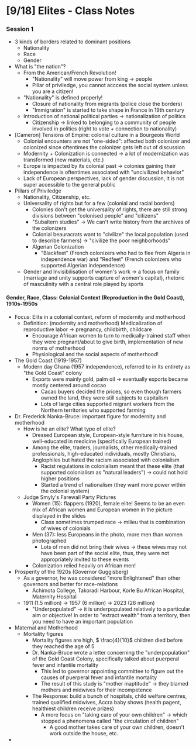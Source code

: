 # [9/18] Elites - Class Notes

### Session 1

- 3 kinds of borders related to dominant positions
  - Nationality 
  - Race
  - Gender
- What is "the nation"?
  - From the American/French Revolution!
    - "Nationality" will move power from king $\rightarrow$ people
    - Pillar of priviledge, you cannot acccess the social system unless you are a citizen!
  - "Nationality" is defined properly!
    - Closure of nationality from migrants (police close the borders)
    - "Immigration" is started to take shape in France in 19th century
  - Introduction of national political parties $\rightarrow$ nationalization of politics
    - Citizenship $\rightarrow$ linked to belonging to a community of people involved in politics (right to vote + connection to nationality)
- [Cameron] Tensions of Empire: colonial culture in a Bourgeois World
  - Colonial encounters are not "one-sided": affected both colonizer and colonized since oftentimes the colonizer gets left out of discussion
  - Modernity + Colonization is connected $\rightarrow$ a lot of modernization was transformed (new materials, etc.)
  - Europe is impacted by its colonial past $\rightarrow$ colonies gaining their independence is oftentimes associated with "uncivilized behavior"
  - Lack of European perspectives, lack of gender discussion, it is not super accessible to the general public
- Pillars of Priviledge
  - Nationality, Citizenship, etc.
  - Universality of rights but for a few (colonial and racial borders) 
    - Colonies don't get the universality of rights, there are still strong divisions between "colonised people" and "citizens"
    - "Subaltern studies" $\rightarrow$ We can't write history from the archives of the colonizers
    - Colonial beauracrats want to "civilize" the local population (used to describe farmers) $\rightarrow$ "civilize the poor neighborhoods" 
    - Algerian Colonization
      - "Blackfeet" (French colonizers who had to flee from Algeria in independence war) and "Redfeet" (French colonizers who supported Algerian independence)
  - Gender and Invisibilisation of women's work $\rightarrow$ a focus on family (marriage and unity supports capture of women's capital), rhetoric of masculinity with a central role played by sports

#### Gender, Race, Class: Colonial Context (Reproduction in the Gold Coast), 1910s-1950s

- Focus: Elite in a colonial context, reform of modernity and motherhood
  - Definition: (modernity and motherhood) Medicalization of reproductive labor $\rightarrow$ pregnancy, childbirth, childcare 
    - Encourage African women to turn to medically-trained staff when they were pregnant/about to give birth, implementation of new norms of motherhood
    - Physiological and the social aspects of motherhood!
- The Gold Coast (1919-1957)
  - Modern day Ghana (1957 independence), referred to in its entirety as "the Gold Coast" colony
    - Exports were mainly gold, palm oil $\rightarrow$ eventually exports became mostly centered around cocao 
      - Cacao buyers decided the prices, so even though farmers owned the land, they were still subjects to capitalism
      - Lots of large cities supported migrant workers from the Northern territories who supported farming
- Dr. Frederick Nanka-Bruce: important figure for modernity and motherhood
  - How is he an elite? What type of elite?
    - Dressed European style, European-style furniture in his house, well-educated in medicine (specifically European trained)
    - Among the elite, traders, journalists, other medically-trained professionals, high-educated individuals, mostly Christians, Anglophiles but hated the racism associated with colonialism
      - Racist regulations in colonialism meant that these elite (that supported colonialism as "natural leaders") $\rightarrow$ could not hold higher positions
      - Started a trend of nationalism (they want more power within the colonial system)
  - Judge Smyly's Farewall Party Pictures
    - Women (15): flappers (1920), female elite! Seems to be an even mix of African women and European women in the picture displayed in the slides
      - Class sometimes trumped race $\rightarrow$ milieu that is combination of wives of colonials 
    - Men (37): less Europeans in the photo, more men than women photographed
      - Lots of men did not bring their wives $\rightarrow$ these wives may not have been part of the social elite, thus, they were not appropriately invited to these events
    - Colonization relied heavily on African men! 
- Prosperity of the 1920s (Governor Guggisberg)
  - As a governor, he was considered "more Enlightened" than other governors and better for race-relations
    - Achimota College, Takoradi Harbour, Korle Bu African Hospital, Maternity Hospital
  - 1911 (1.5 million) $\rightarrow$ 1957 (6 million) $\rightarrow$ 2023 (26 million)
    - "Underpopulated" $\rightarrow$ it is underpopulated relatively to a particular aim or objective! In order to "extract wealth" from a territory, then you need to have an important population
- Maternal and Motherhood
  - Mortality figures
    - Mortality figures are high, $ \frac{4}{10}$ children died before they reached the age of 5
    - Dr. Nanka-Bruce wrote a letter concerning the "underpopulation" of the Gold Coast Colony, specifically talked about puerperal fever and infantile mortality
      - This led to governor appointing committee to figure out the causes of puerperal fever and infantile mortality
      - The result of this study is "mother inaptitude" $\rightarrow$ they blamed mothers and midwives for their incompetence
    - The Response: build a bunch of hospitals, child welfare centres, trained qualified midwives, Accra baby shows (health pagent, healthiest children receive prizes)
      - A more focus on "taking care of your own children" $\rightarrow$ which stopped a phenomena called "the circulation of children"
        - A good mother takes care of your own children, doesn't work outside the house, etc.
- 